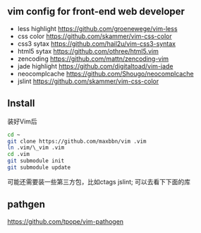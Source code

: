 ## vim config for front-end web developer

  - less highlight https://github.com/groenewege/vim-less
  - css color https://github.com/skammer/vim-css-color
  - css3 sytax https://github.com/hail2u/vim-css3-syntax
  - html5 sytax https://github.com/othree/html5.vim
  - zencoding https://github.com/mattn/zencoding-vim
  - jade highlight https://github.com/digitaltoad/vim-jade
  - neocomplcache https://github.com/Shougo/neocomplcache
  - jslint https://github.com/skammer/vim-css-color

## Install
装好Vim后

````sh
cd ~
git clone https://github.com/maxbbn/vim .vim
ln .vim/\_vim .vim
cd .vim
git submodule init
git submodule update
````

可能还需要装一些第三方包，比如ctags jslint;
可以去看下下面的库

## pathgen
https://github.com/tpope/vim-pathogen
